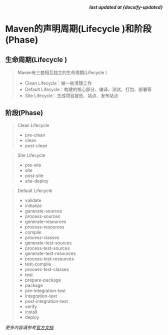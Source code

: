 <p align="right"><b><em>last updated at {docsify-updated}</em></b></p>

# Maven的声明周期(Lifecycle )和阶段(Phase)
## 生命周期(Lifecycle )
> Maven有三套相互独立的生命周期(Lifecycle )
> * Clean Lifecycle：做一些清理工作
> * Default Lifecycle：构建的核心部分、编译、测试、打包、部署等
> * Site Lifecycle：生成项目报告、站点、发布站点

## 阶段(Phase)
> Clean Lifecycle
> * pre-clean
> * clean
> * post-clean

> Site Lifecycle
> * pre-site
> * site
> * post-site
> * site-deploy

> Default Lifecycle
> * validate
> * initialize
> * generate-sources
> * process-sources
> * generate-resources
> * process-resources
> * compile
> * process-classes
> * generate-test-sources
> * process-test-sources
> * generate-test-resources
> * process-test-resources
> * test-compile
> * process-test-classes
> * test
> * prepare-package
> * package
> * pre-integration-test
> * integration-test
> * post-integration-test
> * verify
> * install
> * deploy

_更多内容请参考[官方文档](http://maven.apache.org/guides/introduction/introduction-to-the-lifecycle.html#Lifecycle_Reference)_